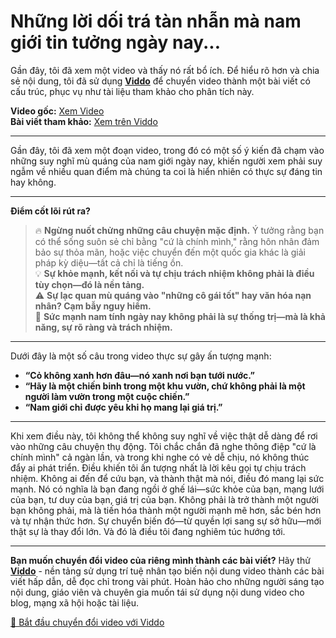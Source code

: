 # Những lời dối trá tàn nhẫn mà nam giới tin tưởng ngày nay...

Gần đây, tôi đã xem một video và thấy nó rất bổ ích. Để hiểu rõ hơn và chia sẻ nội dung, tôi đã sử dụng **[Viddo](https://viddo.pro/)** để chuyển video thành một bài viết có cấu trúc, phục vụ như tài liệu tham khảo cho phân tích này.

**Video gốc:** [Xem Video](https://www.youtube.com/watch?v=x4ZjprTuBS0)  
**Bài viết tham khảo:** [Xem trên Viddo](https://viddo.pro/zh/video-result/41d06ccc-a870-415e-a861-2c53645af23b)

---

Gần đây, tôi đã xem một đoạn video, trong đó có một số ý kiến đã chạm vào những suy nghĩ mù quáng của nam giới ngày nay, khiến người xem phải suy ngẫm về nhiều quan điểm mà chúng ta coi là hiển nhiên có thực sự đáng tin hay không.

---

**Điểm cốt lõi rút ra?**  
> 🔥 **Ngừng nuốt chửng những câu chuyện mặc định.** Ý tưởng rằng bạn có thể sống suôn sẻ chỉ bằng "cứ là chính mình," rằng hôn nhân đảm bảo sự thỏa mãn, hoặc việc chuyển đến một quốc gia khác là giải pháp kỳ diệu—tất cả chỉ là tiếng ồn.  
> 💡 **Sự khỏe mạnh, kết nối và tự chịu trách nhiệm không phải là điều tùy chọn—đó là nền tảng.**  
> ⚠️ **Sự lạc quan mù quáng vào "những cô gái tốt" hay văn hóa nạn nhân? Cạm bẫy nguy hiểm.**  
> 🧠 **Sức mạnh nam tính ngày nay không phải là sự thống trị—mà là khả năng, sự rõ ràng và trách nhiệm.**

---

Dưới đây là một số câu trong video thực sự gây ấn tượng mạnh:

- **“Cỏ không xanh hơn đâu—nó xanh nơi bạn tưới nước.”**  
- **“Hãy là một chiến binh trong một khu vườn, chứ không phải là một người làm vườn trong một cuộc chiến.”**  
- **“Nam giới chỉ được yêu khi họ mang lại giá trị.”**

---

Khi xem điều này, tôi không thể không suy nghĩ về việc thật dễ dàng để rơi vào những câu chuyện thụ động. Tôi chắc chắn đã nghe thông điệp "cứ là chính mình" cả ngàn lần, và trong khi nghe có vẻ dễ chịu, nó không thúc đẩy ai phát triển. Điều khiến tôi ấn tượng nhất là lời kêu gọi tự chịu trách nhiệm. Không ai đến để cứu bạn, và thành thật mà nói, điều đó mang lại sức mạnh. Nó có nghĩa là bạn đang ngồi ở ghế lái—sức khỏe của bạn, mạng lưới của bạn, tư duy của bạn, giá trị của bạn. Không phải là trở thành một người bạn không phải, mà là tiến hóa thành một người mạnh mẽ hơn, sắc bén hơn và tự nhận thức hơn. Sự chuyển biến đó—từ quyền lợi sang sự sở hữu—mới thật sự là thay đổi lớn. Và đó là điều tôi đang nghiêm túc hướng tới.

---

**Bạn muốn chuyển đổi video của riêng mình thành các bài viết?** Hãy thử **[Viddo](https://viddo.pro/)** - nền tảng sử dụng trí tuệ nhân tạo biến nội dung video thành các bài viết hấp dẫn, dễ đọc chỉ trong vài phút. Hoàn hảo cho những người sáng tạo nội dung, giáo viên và chuyên gia muốn tái sử dụng nội dung video cho blog, mạng xã hội hoặc tài liệu.

[🚀 Bắt đầu chuyển đổi video với Viddo](https://viddo.pro/)